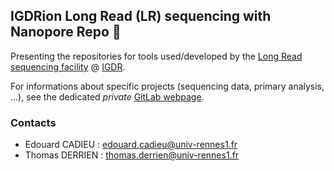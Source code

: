 ## IGDRion Long Read (LR) sequencing with Nanopore Repo  👋

Presenting the repositories for tools used/developed by the [Long Read sequencing facility](https://igdr.univ-rennes1.fr/en/third-generation-sequencing) @ [IGDR](https://igdr.univ-rennes1.fr/).

For informations about specific projects (sequencing data, primary analysis, ...), see the dedicated *private* [GitLab webpage](https://gitlab.com/bioinfog/nanopore).


### Contacts 

* Edouard CADIEU : edouard.cadieu@univ-rennes1.fr
* Thomas DERRIEN : thomas.derrien@univ-rennes1.fr

<!--

**Here are some ideas to get you started:**

🙋‍♀️ A short introduction - what is your organization all about?
🌈 Contribution guidelines - how can the community get involved?
👩‍💻 Useful resources - where can the community find your docs? Is there anything else the community should know?
🍿 Fun facts - what does your team eat for breakfast?
🧙 Remember, you can do mighty things with the power of [Markdown](https://docs.github.com/github/writing-on-github/getting-started-with-writing-and-formatting-on-github/basic-writing-and-formatting-syntax)
-->

